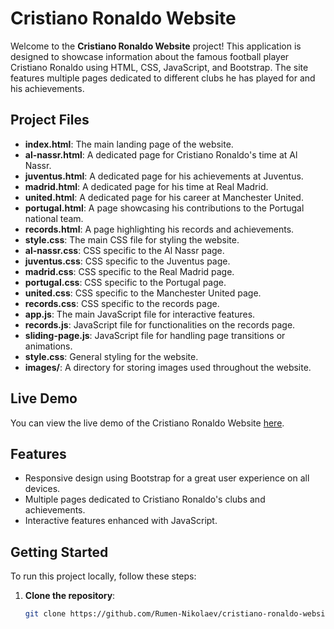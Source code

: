 # Cristiano Ronaldo Website

Welcome to the **Cristiano Ronaldo Website** project! This application is designed to showcase information about the famous football player Cristiano Ronaldo using HTML, CSS, JavaScript, and Bootstrap. The site features multiple pages dedicated to different clubs he has played for and his achievements.

## Project Files

- **index.html**: The main landing page of the website.
- **al-nassr.html**: A dedicated page for Cristiano Ronaldo's time at Al Nassr.
- **juventus.html**: A dedicated page for his achievements at Juventus.
- **madrid.html**: A dedicated page for his time at Real Madrid.
- **united.html**: A dedicated page for his career at Manchester United.
- **portugal.html**: A page showcasing his contributions to the Portugal national team.
- **records.html**: A page highlighting his records and achievements.
- **style.css**: The main CSS file for styling the website.
- **al-nassr.css**: CSS specific to the Al Nassr page.
- **juventus.css**: CSS specific to the Juventus page.
- **madrid.css**: CSS specific to the Real Madrid page.
- **portugal.css**: CSS specific to the Portugal page.
- **united.css**: CSS specific to the Manchester United page.
- **records.css**: CSS specific to the records page.
- **app.js**: The main JavaScript file for interactive features.
- **records.js**: JavaScript file for functionalities on the records page.
- **sliding-page.js**: JavaScript file for handling page transitions or animations.
- **style.css**: General styling for the website.
- **images/**: A directory for storing images used throughout the website.

## Live Demo

You can view the live demo of the Cristiano Ronaldo Website [here](https://website-d57fca62.rumennikolaevportfolio.com/).

## Features

- Responsive design using Bootstrap for a great user experience on all devices.
- Multiple pages dedicated to Cristiano Ronaldo's clubs and achievements.
- Interactive features enhanced with JavaScript.

## Getting Started

To run this project locally, follow these steps:

1. **Clone the repository**:
   ```bash
   git clone https://github.com/Rumen-Nikolaev/cristiano-ronaldo-website.git

